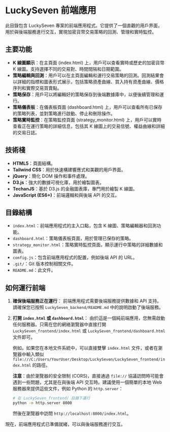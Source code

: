 # LuckySeven 前端應用

此目錄包含 LuckySeven 專案的前端應用程式。它提供了一個直觀的用戶界面，用於與後端服務進行交互，實現加密貨幣交易策略的回測、管理和實時監控。

## 主要功能

*   **K 線圖顯示**：在主頁面 (index.html) 上，用戶可以查看實時或歷史的加密貨幣 K 線圖。支持選擇不同的交易對、時間間隔和日期範圍。
*   **策略編輯與回測**：用戶可以在主頁面編輯和運行交易策略的回測。回測結果會以詳細的指標和圖表形式展示，包括策略資產曲線、買入持有資產曲線、價格序列和實際交易買賣點。
*   **策略保存**：用戶可以將編輯好的策略保存到後端數據庫中，以便後續管理和運行。
*   **策略儀表板**：在儀表板頁面 (dashboard.html) 上，用戶可以查看所有已保存的策略列表，並對策略進行啟動、停止和刪除操作。
*   **策略實時監控**：在策略監控頁面 (strategy_monitor.html) 上，用戶可以實時查看正在運行策略的詳細信息，包括其 K 線圖上的交易信號、權益曲線和詳細的交易日誌。

## 技術棧

*   **HTML5**：頁面結構。
*   **Tailwind CSS**：用於快速構建響應式和美觀的用戶界面。
*   **jQuery**：簡化 DOM 操作和事件處理。
*   **D3.js**：強大的數據可視化庫，用於繪製圖表。
*   **TechanJS**：基於 D3.js 的金融圖表庫，專門用於繪製 K 線圖。
*   **JavaScript (ES6+)**：前端邏輯和與後端 API 的交互。

## 目錄結構

*   `index.html`：前端應用程式的主入口點，包含 K 線圖、策略編輯器和回測功能。
*   `dashboard.html`：策略儀表板頁面，用於管理已保存的策略。
*   `strategy_monitor.html`：策略實時監控頁面，顯示運行中策略的詳細數據和圖表。
*   `config.js`：包含前端應用程式的配置，例如後端 API 的 URL。
*   `.git/`：Git 版本控制相關文件。
*   `README.md`：此文件。

## 如何運行前端

1.  **確保後端服務正在運行**：
    前端應用程式需要後端服務提供數據和 API 支持。請確保您已按照 `LuckySeven_backend/README.md` 中的說明啟動了後端服務。
2.  **打開 `index.html` 或 `dashboard.html`**：
    由於這是一個純前端應用，您無需啟動任何服務器。只需在您的網絡瀏覽器中直接打開 `LuckySeven_frontend/index.html` 或 `LuckySeven_frontend/dashboard.html` 文件即可。

    例如，如果您在本地文件系統中，可以直接雙擊 `index.html` 文件，或者在瀏覽器中輸入類似 `file:///C:/Users/YourUser/Desktop/LuckySeven/LuckySeven_frontend/index.html` 的路徑。

    **注意**：由於瀏覽器的安全限制 (CORS)，直接通過 `file://` 協議訪問時可能會遇到一些問題，尤其是在與後端 API 交互時。建議使用一個簡單的本地 Web 服務器來提供這些文件，例如 Python 的 `http.server`：

    ```bash
    # 在 LuckySeven_frontend/ 目錄下運行
    python -m http.server 8000
    ```
    然後在瀏覽器中訪問 `http://localhost:8000/index.html`。

現在，前端應用程式已準備就緒，可以與後端服務進行交互。
